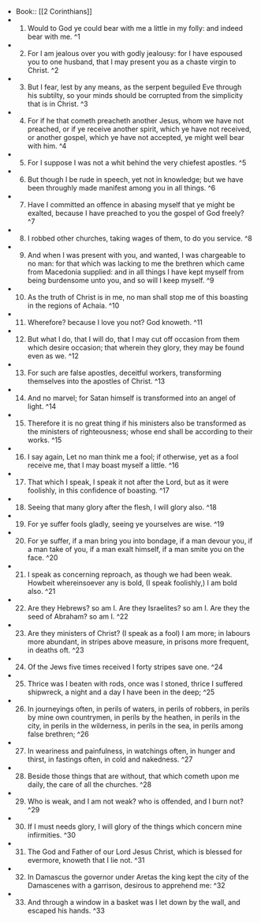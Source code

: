 - Book:: [[2 Corinthians]]
- 1. Would to God ye could bear with me a little in my folly: and indeed bear with me. ^1
- 2. For I am jealous over you with godly jealousy: for I have espoused you to one husband, that I may present you as a chaste virgin to Christ. ^2
- 3. But I fear, lest by any means, as the serpent beguiled Eve through his subtilty, so your minds should be corrupted from the simplicity that is in Christ. ^3
- 4. For if he that cometh preacheth another Jesus, whom we have not preached, or if ye receive another spirit, which ye have not received, or another gospel, which ye have not accepted, ye might well bear with him. ^4
- 5. For I suppose I was not a whit behind the very chiefest apostles. ^5
- 6. But though I be rude in speech, yet not in knowledge; but we have been throughly made manifest among you in all things. ^6
- 7. Have I committed an offence in abasing myself that ye might be exalted, because I have preached to you the gospel of God freely? ^7
- 8. I robbed other churches, taking wages of them, to do you service. ^8
- 9. And when I was present with you, and wanted, I was chargeable to no man: for that which was lacking to me the brethren which came from Macedonia supplied: and in all things I have kept myself from being burdensome unto you, and so will I keep myself. ^9
- 10. As the truth of Christ is in me, no man shall stop me of this boasting in the regions of Achaia. ^10
- 11. Wherefore? because I love you not? God knoweth. ^11
- 12. But what I do, that I will do, that I may cut off occasion from them which desire occasion; that wherein they glory, they may be found even as we. ^12
- 13. For such are false apostles, deceitful workers, transforming themselves into the apostles of Christ. ^13
- 14. And no marvel; for Satan himself is transformed into an angel of light. ^14
- 15. Therefore it is no great thing if his ministers also be transformed as the ministers of righteousness; whose end shall be according to their works. ^15
- 16. I say again, Let no man think me a fool; if otherwise, yet as a fool receive me, that I may boast myself a little. ^16
- 17. That which I speak, I speak it not after the Lord, but as it were foolishly, in this confidence of boasting. ^17
- 18. Seeing that many glory after the flesh, I will glory also. ^18
- 19. For ye suffer fools gladly, seeing ye yourselves are wise. ^19
- 20. For ye suffer, if a man bring you into bondage, if a man devour you, if a man take of you, if a man exalt himself, if a man smite you on the face. ^20
- 21. I speak as concerning reproach, as though we had been weak. Howbeit whereinsoever any is bold, (I speak foolishly,) I am bold also. ^21
- 22. Are they Hebrews? so am I. Are they Israelites? so am I. Are they the seed of Abraham? so am I. ^22
- 23. Are they ministers of Christ? (I speak as a fool) I am more; in labours more abundant, in stripes above measure, in prisons more frequent, in deaths oft. ^23
- 24. Of the Jews five times received I forty stripes save one. ^24
- 25. Thrice was I beaten with rods, once was I stoned, thrice I suffered shipwreck, a night and a day I have been in the deep; ^25
- 26. In journeyings often, in perils of waters, in perils of robbers, in perils by mine own countrymen, in perils by the heathen, in perils in the city, in perils in the wilderness, in perils in the sea, in perils among false brethren; ^26
- 27. In weariness and painfulness, in watchings often, in hunger and thirst, in fastings often, in cold and nakedness. ^27
- 28. Beside those things that are without, that which cometh upon me daily, the care of all the churches. ^28
- 29. Who is weak, and I am not weak? who is offended, and I burn not? ^29
- 30. If I must needs glory, I will glory of the things which concern mine infirmities. ^30
- 31. The God and Father of our Lord Jesus Christ, which is blessed for evermore, knoweth that I lie not. ^31
- 32. In Damascus the governor under Aretas the king kept the city of the Damascenes with a garrison, desirous to apprehend me: ^32
- 33. And through a window in a basket was I let down by the wall, and escaped his hands. ^33
